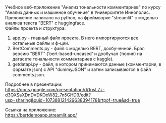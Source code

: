 Учебное веб-приложение "Анализ тональности комментариев" по курсу "Анализ данных и машинное обучение" в Университете Иннополис.     
Приложение написано на python, на фреймворке "streamlit" с моделью анализа текста "BERT" с huggingface.    
Файлы проекта и структура:

1. app.py - главный файл проекта. В него импортируются все остальные файлы  и ф-ции.
2. BertComments.py - файл с моделью BERT, дообученной. Брал версию "BERT" ('bert-based-uncased' и дообучал (тюнил) на датасете тональности комментариев с kaggle).  
3. getdatapi.py - файл, в котором принимаются данные (комментарии, в формате json) с API "dummyJSON" и затем записываются в файл comments.json.
  
Подробнее в презентации:  
https://docs.google.com/presentation/d/1qsLZz-d3QXSaXDnDVDKOoW82_7n5GHD9/edit?usp=sharing&ouid=107388121429638394178&rtpof=true&sd=true

Ссылка на приложение:  
https://bertdemoapp.streamlit.app/  
